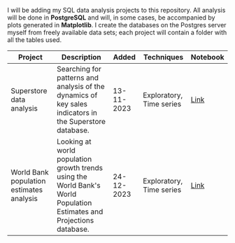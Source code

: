 I will be adding my SQL data analysis projects to this repository. All analysis will be done in <b>PostgreSQL</b> and will, in some cases, be accompanied by plots generated in <b>Matplotlib</b>. I create the databases on the Postgres server myself from freely available data sets; each project will contain a folder with all the tables used.

| Project | Description | Added | Techniques | Notebook | 
| --- | --- | --- | --- | --- |
| Superstore data analysis | Searching for patterns and analysis of the dynamics of key sales indicators in the Superstore database. | 13-11-2023 | Exploratory, Time series | [Link](https://github.com/lomska/Data-Analysis-SQL/blob/main/Superstore_Data_Analysis/Superstore_EDA.ipynb)
| World Bank population estimates analysis | Looking at world population growth trends using the World Bank's World Population Estimates and Projections database. | 24-12-2023 | Exploratory, Time series | [Link](https://github.com/lomska/Data-Analysis-SQL/blob/main/World%20Bank%20Population%20Estimates%20Analysis/World%20Bank%20Population%20Estimates%20and%20Projections.ipynb)
